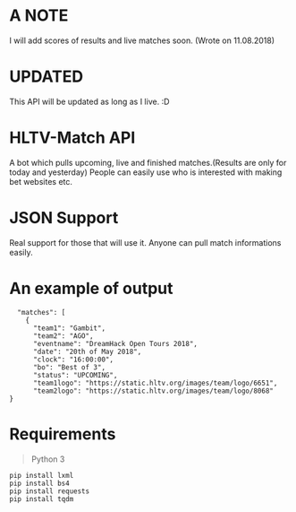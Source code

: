 # A NOTE
I will add scores of results and live matches soon. (Wrote on 11.08.2018)
# UPDATED
This API will be updated as long as I live. :D
# HLTV-Match API
A bot which pulls upcoming, live and finished matches.(Results are only for today and yesterday) People can easily use who is interested with making bet websites etc.
# JSON Support
Real support for those that will use it. Anyone can pull match informations easily.
# An example of output
```{
  "matches": [
    {
      "team1": "Gambit",
      "team2": "AGO",
      "eventname": "DreamHack Open Tours 2018",
      "date": "20th of May 2018",
      "clock": "16:00:00",
      "bo": "Best of 3",
      "status": "UPCOMING",
      "team1logo": "https://static.hltv.org/images/team/logo/6651",
      "team2logo": "https://static.hltv.org/images/team/logo/8068"
} 
```
# Requirements
> Python 3
```
pip install lxml 
pip install bs4
pip install requests
pip install tqdm
```
